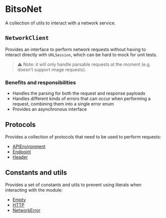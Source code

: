 # BitsoNet

A collection of utils to interact with a network service.

## `NetworkClient`

Provides an interface to perform network requests without having to interact directly with `URLSession`, which can be hard to mock for unit tests.

> :warning: Note: it will only handle parsable requests at the moment (e.g. doesn't support image requests).

### Benefits and responsibilities

- Handles the parsing for both the request and response payloads
- Handles different kinds of errors that can occur when performing a request, combining them into a single error enum
- Provides an asynchronous interface

## Protocols

Provides a collection of protocols that need to be used to perform requests:

- [APIEnvironment](./Sources/Protocols/APIEnvironment.swift)
- [Endpoint](./Sources/Protocols/Endpoint.swift)
- [Header](./Sources/Protocols/Header.swift)

## Constants and utils

Provides a set of constants and utils to prevent using literals when interacting with the module:

- [Empty](./Sources/Constants/Empty.swift)
- [HTTP](./Sources/Constants/HTTP.swift)
- [NetworkError](./Sources/Constants/NetworkError.swift)
